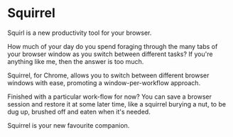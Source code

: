 # Squirrel
Squirl is a new productivity tool for your browser.

How much of your day do you spend foraging through the many tabs of your browser window as you switch between different tasks? 
If you're anything like me, then the answer is too much.

Squirrel, for Chrome, allows you to switch between different browser windows with ease, promoting a window-per-workflow approach. 

Finished with a particular work-flow for now? You can save a browser session and restore it at some later time, like a squirrel burying a nut, to be dug up, brushed off and eaten when it's needed.

Squirrel is your new favourite companion.

